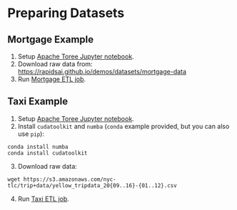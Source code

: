 Preparing Datasets
==================

## Mortgage Example
1. Setup [Apache Toree Jupyter notebook](/docs/get-started/xgboost-examples/notebook/toree.md).
2. Download raw data from: https://rapidsai.github.io/demos/datasets/mortgage-data
3. Run [Mortgage ETL job](/examples/mortgage/notebooks/python/MortgageETL.ipynb).

## Taxi Example
1. Setup [Apache Toree Jupyter notebook](/docs/get-started/xgboost-examples/notebook/toree.md).
2. Install `cudatoolkit` and `numba` (`conda` example provided, but you can also use `pip`):
```
conda install numba
conda install cudatoolkit
```
3. Download raw data:
```
wget https://s3.amazonaws.com/nyc-tlc/trip+data/yellow_tripdata_20{09..16}-{01..12}.csv
```
4. Run [Taxi ETL job](/examples/taxi/notebooks/python/Taxi_ETL.ipynb).
